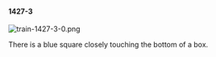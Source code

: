 #### 1427-3
![train-1427-3-0.png](https://github.com/lil-lab/nlvr/raw/master/nlvr/train/images/70/train-1427-3-0.png "train-1427-3-0.png")

There is a blue square closely touching the bottom of a box.